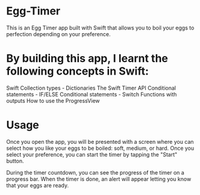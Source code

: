 # Egg-Timer
This is an Egg Timer app built with Swift that allows you to boil your eggs to perfection depending on your preference.

# By building this app, I learnt the following concepts in Swift:

Swift Collection types - Dictionaries
The Swift Timer API
Conditional statements - IF/ELSE
Conditional statements - Switch
Functions with outputs
How to use the ProgressView

# Usage

Once you open the app, you will be presented with a screen where you can select how you like your eggs to be boiled: soft, medium, or hard. Once you select your preference, you can start the timer by tapping the "Start" button.

During the timer countdown, you can see the progress of the timer on a progress bar. When the timer is done, an alert will appear letting you know that your eggs are ready.
